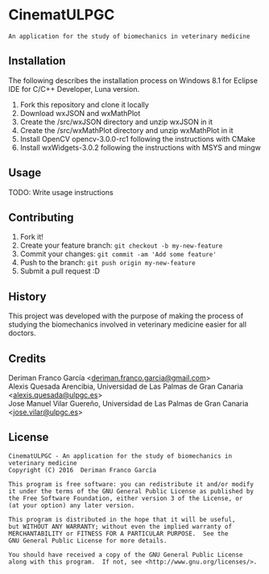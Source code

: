 # CinematULPGC

 	An application for the study of biomechanics in veterinary medicine

## Installation

The following describes the installation process on Windows 8.1 for Eclipse IDE for C/C++ Developer, Luna version.
1. Fork this repository and clone it locally
2. Download wxJSON and wxMathPlot 
3. Create the /src/wxJSON directory and unzip wxJSON in it
4. Create the /src/wxMathPlot directory and unzip wxMathPlot in it
5. Install OpenCV opencv-3.0.0-rc1 following the instructions with CMake 
6. Install wxWidgets-3.0.2 following the instructions with MSYS and mingw

## Usage

TODO: Write usage instructions

## Contributing

1. Fork it!
2. Create your feature branch: `git checkout -b my-new-feature`
3. Commit your changes: `git commit -am 'Add some feature'`
4. Push to the branch: `git push origin my-new-feature`
5. Submit a pull request :D

## History

This project was developed with the purpose of making the process of studying the 
biomechanics involved in veterinary medicine easier for all doctors.

## Credits

Deriman Franco García \<<deriman.franco.garcia@gmail.com>\>  
Alexis Quesada Arencibia, Universidad de Las Palmas de Gran Canaria \<<alexis.quesada@ulpgc.es>\>  
Jose Manuel Vilar Guereño, Universidad de Las Palmas de Gran Canaria \<<jose.vilar@ulpgc.es>\>

## License

 	CinematULPGC - An application for the study of biomechanics in veterinary medicine
    Copyright (C) 2016  Deriman Franco García

    This program is free software: you can redistribute it and/or modify
    it under the terms of the GNU General Public License as published by
    the Free Software Foundation, either version 3 of the License, or
    (at your option) any later version.

    This program is distributed in the hope that it will be useful,
    but WITHOUT ANY WARRANTY; without even the implied warranty of
    MERCHANTABILITY or FITNESS FOR A PARTICULAR PURPOSE.  See the
    GNU General Public License for more details.

    You should have received a copy of the GNU General Public License
    along with this program.  If not, see <http://www.gnu.org/licenses/>.
